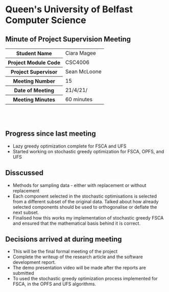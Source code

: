 # Queen's University of Belfast <br> Computer Science
## Minute of Project Supervision Meeting

<table>
  <tr>
    <th>Student Name</th>
    <td>Ciara Magee</td>
  </tr>
  <tr>
    <th>Project Module Code</th>
    <td>CSC4006</td>
  </tr>
  <tr>
    <th>Project Supervisor</th>
    <td>Sean McLoone</td>
  </tr>
  <tr>
    <th>Meeting Number</th>
    <td>15</td>
  </tr>
  <tr>
    <th>Date of Meeting</th>
    <td>21/4/21/</td>
  </tr>
    <tr>
    <th>Meeting Minutes</th>
    <td>60 minutes</td>
  </tr>
</table>

<br><br>

## Progress since last meeting
- Lazy greedy optimization complete for FSCA and UFS
- Started working on stochastic greedy optimization for FSCA, OPFS, and UFS
  
## Disscussed
- Methods for sampling data - either with replacement or without replacement
- Each component selected in the stochastic optimisations is selected from a different subset of the original data. Talked about how already selected components should be used to orthogonalise or deflate the next subset.
- Finalised how this works my implementation of stochastic greedy FSCA and ensured that the mathematical basis behind it is correct.

## Decisions arrived at during meeting
- This will be the final formal meeting of the project
- Complete the writeup of the research article and the software development report.
- The demo presentation video will be made after the reports are submitted
- To used the stochastic greedy optimization process implemented for FSCA, in the OPFS and UFS algorithms.
